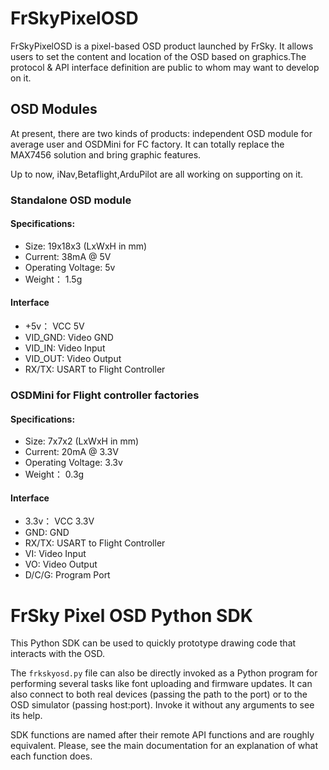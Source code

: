 # FrSkyPixelOSD
FrSkyPixelOSD is a pixel-based OSD product launched by FrSky.
It allows users to set the content and location of the OSD based on graphics.The protocol & API interface definition are public to whom
may want to develop on it.

## OSD Modules
At present, there are two kinds of products: independent OSD module for average user and OSDMini for FC factory.
It can totally replace the MAX7456 solution and bring graphic features.

Up to now, iNav,Betaflight,ArduPilot are all working on supporting on it.


### Standalone OSD module
#### Specifications:
* Size:              19x18x3 (LxWxH in mm)
* Current:           38mA @ 5V
* Operating Voltage: 5v
* Weight：           1.5g

#### Interface
* +5v：      VCC 5V
* VID_GND:   Video GND
* VID_IN:    Video Input
* VID_OUT:   Video Output
* RX/TX:     USART to Flight Controller

### OSDMini for Flight controller factories
#### Specifications:
* Size:              7x7x2 (LxWxH in mm)
* Current:           20mA @ 3.3V
* Operating Voltage: 3.3v
* Weight：           0.3g

#### Interface
* 3.3v：   VCC 3.3V
* GND:     GND
* RX/TX:   USART to Flight Controller
* VI:      Video Input
* VO:      Video Output
* D/C/G:   Program Port


FrSky Pixel OSD Python SDK
==========================

This Python SDK can be used to quickly prototype drawing code that
interacts with the OSD.

The `frkskyosd.py` file can also be directly invoked as a Python
program for performing several tasks like font uploading and
firmware updates. It can also connect to both real devices (passing
the path to the port) or to the OSD simulator (passing host:port).
Invoke it without any arguments to see its help.

SDK functions are named after their remote API functions and are
roughly equivalent. Please, see the main documentation for an
explanation of what each function does.